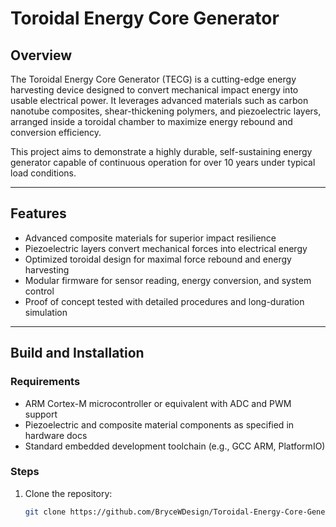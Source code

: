 # Toroidal Energy Core Generator

## Overview

The Toroidal Energy Core Generator (TECG) is a cutting-edge energy harvesting device designed to convert mechanical impact energy into usable electrical power. It leverages advanced materials such as carbon nanotube composites, shear-thickening polymers, and piezoelectric layers, arranged inside a toroidal chamber to maximize energy rebound and conversion efficiency.

This project aims to demonstrate a highly durable, self-sustaining energy generator capable of continuous operation for over 10 years under typical load conditions.

---

## Features

- Advanced composite materials for superior impact resilience
- Piezoelectric layers convert mechanical forces into electrical energy
- Optimized toroidal design for maximal force rebound and energy harvesting
- Modular firmware for sensor reading, energy conversion, and system control
- Proof of concept tested with detailed procedures and long-duration simulation

---

## Build and Installation

### Requirements

- ARM Cortex-M microcontroller or equivalent with ADC and PWM support
- Piezoelectric and composite material components as specified in hardware docs
- Standard embedded development toolchain (e.g., GCC ARM, PlatformIO)

### Steps

1. Clone the repository:
   ```bash
   git clone https://github.com/BryceWDesign/Toroidal-Energy-Core-Generator.git
